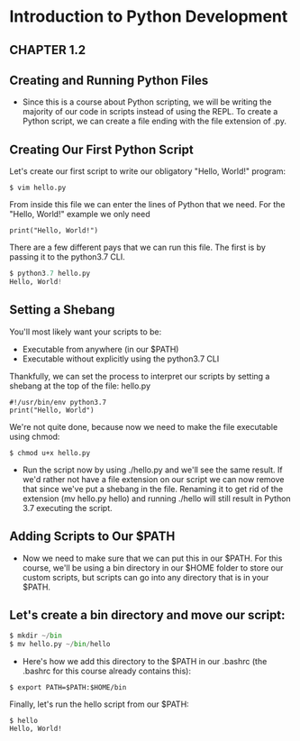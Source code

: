 # Introduction to Python Development 


## CHAPTER 1.2
## Creating and Running Python Files


- Since this is a course about Python scripting, we will be writing the majority of our code in scripts instead of using the REPL. To create a Python script, we can create a file ending with the file extension of .py.

## Creating Our First Python Script
Let's create our first script to write our obligatory "Hello, World!" program:
```
$ vim hello.py
```
From inside this file we can enter the lines of Python that we need. For the "Hello, World!" example we only need
```
print("Hello, World!")
```
There are a few different pays that we can run this file. The first is by passing it to the python3.7 CLI.
```python
$ python3.7 hello.py
Hello, World!
```
## Setting a Shebang
You'll most likely want your scripts to be:

- Executable from anywhere (in our $PATH)
- Executable without explicitly using the python3.7 CLI

Thankfully, we can set the process to interpret our scripts by setting a shebang at the top of the file: hello.py

```vim
#!/usr/bin/env python3.7
print("Hello, World")
```
We're not quite done, because now we need to make the file executable using chmod:
```
$ chmod u+x hello.py
```
- Run the script now by using ./hello.py and we'll see the same result. If we'd rather not have a file extension on our script we can now remove that since we've put a shebang in the file. Renaming it to get rid of the extension (mv hello.py hello) and running ./hello will still result in Python 3.7 executing the script.

## Adding Scripts to Our $PATH
- Now we need to make sure that we can put this in our $PATH. For this course, we'll be using a bin directory in our $HOME folder to store our custom scripts, but scripts can go into any directory that is in your $PATH.

## Let's create a bin directory and move our script:
```python
$ mkdir ~/bin
$ mv hello.py ~/bin/hello
```
- Here's how we add this directory to the $PATH in our .bashrc (the .bashrc for this course already contains this):
```
$ export PATH=$PATH:$HOME/bin
```
Finally, let's run the hello script from our $PATH:
```
$ hello
Hello, World!
```